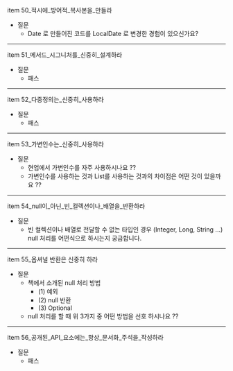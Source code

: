 item 50_적시에_방어적_복사본을_만들라
- 질문
    - Date 로 만들어진 코드를 LocalDate 로 변경한 경험이 있으신가요?

---

item 51_메서드_시그니처를_신중히_설계하라
- 질문
    - 패스

---

item 52_다중정의는_신중히_사용하라
- 질문
    - 패스

---

item 53_가변인수는_신중히_사용하라
- 질문
  - 현업에서 가변인수를 자주 사용하시나요 ??
  - 가변인수를 사용하는 것과 List를 사용하는 것과의 차이점은 어떤 것이 있을까요 ??

---

item 54_null이_아닌_빈_컬렉션이나_배열을_반환하라
- 질문
  - 빈 컬렉션이나 배열로 전달할 수 없는 타입인 경우 (Integer, Long, String ...) null 처리를 어떤식으로 하시는지 궁금합니다.

---

item 55_옵셔널 반환은 신중히 하라
- 질문
  - 책에서 소개된 null 처리 방법
      - (1) 예외
      - (2) null 반환
      - (3) Optional 
  - null 처리를 할 때 위 3가지 중 어떤 방법을 선호 하시나요 ??

---

item 56_공개된_API_요소에는_항상_문서화_주석을_작성하라
- 질문
  - 패스
  

